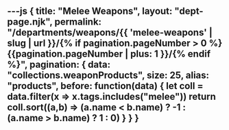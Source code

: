 ---js
{
  title: "Melee Weapons",
  layout: "dept-page.njk",
  permalink: "/departments/weapons/{{ 'melee-weapons' | slug | url }}/{% if pagination.pageNumber > 0 %}{{pagination.pageNumber | plus: 1 }}/{% endif %}",
  pagination: {
    data: "collections.weaponProducts",
    size: 25,
    alias: "products",
    before: function(data) { 
      let coll = data.filter(x => x.tags.includes("melee"))
      return coll.sort((a,b) => (a.name < b.name) ? -1 : (a.name > b.name) ? 1 : 0)
    }
  }
}
---


